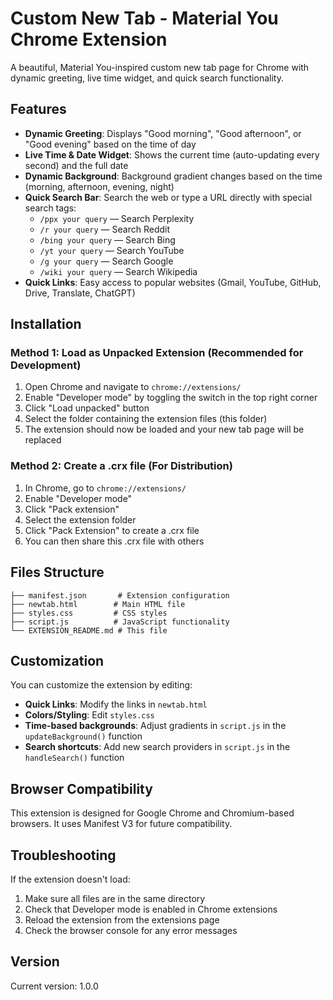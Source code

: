 # Custom New Tab - Material You Chrome Extension

A beautiful, Material You-inspired custom new tab page for Chrome with dynamic greeting, live time widget, and quick search functionality.

## Features

- **Dynamic Greeting**: Displays "Good morning", "Good afternoon", or "Good evening" based on the time of day
- **Live Time & Date Widget**: Shows the current time (auto-updating every second) and the full date
- **Dynamic Background**: Background gradient changes based on the time (morning, afternoon, evening, night)
- **Quick Search Bar**: Search the web or type a URL directly with special search tags:
  - `/ppx your query` — Search Perplexity
  - `/r your query` — Search Reddit
  - `/bing your query` — Search Bing
  - `/yt your query` — Search YouTube
  - `/g your query` — Search Google
  - `/wiki your query` — Search Wikipedia
- **Quick Links**: Easy access to popular websites (Gmail, YouTube, GitHub, Drive, Translate, ChatGPT)

## Installation

### Method 1: Load as Unpacked Extension (Recommended for Development)

1. Open Chrome and navigate to `chrome://extensions/`
2. Enable "Developer mode" by toggling the switch in the top right corner
3. Click "Load unpacked" button
4. Select the folder containing the extension files (this folder)
5. The extension should now be loaded and your new tab page will be replaced

### Method 2: Create a .crx file (For Distribution)

1. In Chrome, go to `chrome://extensions/`
2. Enable "Developer mode"
3. Click "Pack extension"
4. Select the extension folder
5. Click "Pack Extension" to create a .crx file
6. You can then share this .crx file with others

## Files Structure

```
├── manifest.json       # Extension configuration
├── newtab.html        # Main HTML file
├── styles.css         # CSS styles
├── script.js          # JavaScript functionality
└── EXTENSION_README.md # This file
```

## Customization

You can customize the extension by editing:

- **Quick Links**: Modify the links in `newtab.html`
- **Colors/Styling**: Edit `styles.css`
- **Time-based backgrounds**: Adjust gradients in `script.js` in the `updateBackground()` function
- **Search shortcuts**: Add new search providers in `script.js` in the `handleSearch()` function

## Browser Compatibility

This extension is designed for Google Chrome and Chromium-based browsers. It uses Manifest V3 for future compatibility.

## Troubleshooting

If the extension doesn't load:
1. Make sure all files are in the same directory
2. Check that Developer mode is enabled in Chrome extensions
3. Reload the extension from the extensions page
4. Check the browser console for any error messages

## Version

Current version: 1.0.0
